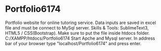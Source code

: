 # Portfolio6174
Portfolio website for online tutoring service. Data inputs are saved in excel file and must be connect to MySql server. Skills &amp; Tools: SublimeText3, HTML5 / CSS(Bootstrap).
Make sure to put the file inside htdocs folder. C:/XAMPP/htdocs/Portfolio6174
Start Apche and Mysql server.
In address bar of your browser type "localhost/Portfolio6174" and press enter.

